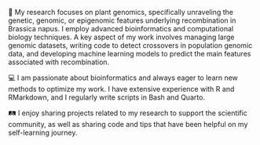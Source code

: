 🧬 My research focuses on plant genomics, specifically unraveling the genetic, genomic, or epigenomic features underlying recombination in Brassica napus. I employ advanced bioinformatics and computational biology techniques. A key aspect of my work involves managing large genomic datasets, writing code to detect crossovers in population genomic data, and developing machine learning models to predict the main features associated with recombination.

💻 I am passionate about bioinformatics and always eager to learn new methods to optimize my work. I have extensive experience with R and RMarkdown, and I regularly write scripts in Bash and Quarto.

🛤️ I enjoy sharing projects related to my research to support the scientific community, as well as sharing code and tips that have been helpful on my self-learning journey.

